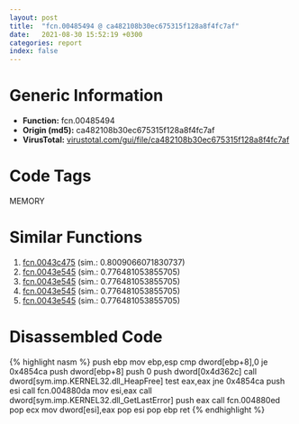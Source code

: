 ```yaml
---
layout: post
title:  "fcn.00485494 @ ca482108b30ec675315f128a8f4fc7af"
date:   2021-08-30 15:52:19 +0300
categories: report
index: false
---
```


# Generic Information
- **Function:** fcn.00485494
- **Origin (md5):** ca482108b30ec675315f128a8f4fc7af
- **VirusTotal:** [virustotal.com/gui/file/ca482108b30ec675315f128a8f4fc7af][virustotal_ref]

# Code Tags
<span class="tag" id="MEMORY">MEMORY</span>


# Similar Functions

1. [fcn.0043c475][similar_1_ref] (sim.: 0.8009066071830737)
2. [fcn.0043e545][similar_2_ref] (sim.: 0.776481053855705)
3. [fcn.0043e545][similar_3_ref] (sim.: 0.776481053855705)
4. [fcn.0043e545][similar_4_ref] (sim.: 0.776481053855705)
5. [fcn.0043e545][similar_5_ref] (sim.: 0.776481053855705)


# Disassembled Code

{% highlight nasm %}
push ebp
mov ebp,esp
cmp dword[ebp+8],0
je 0x4854ca
push dword[ebp+8]
push 0
push dword[0x4d362c]
call dword[sym.imp.KERNEL32.dll_HeapFree]
test eax,eax
jne 0x4854ca
push esi
call fcn.004880da
mov esi,eax
call dword[sym.imp.KERNEL32.dll_GetLastError]
push eax
call fcn.004880ed
pop ecx
mov dword[esi],eax
pop esi
pop ebp
ret 
{% endhighlight %}


[similar_1_ref]: /report/fcn.0043c475@5b3b5c646a314899d41c88851a30ed2c
[similar_2_ref]: /report/fcn.0043e545@c398239b28fba40957850413e73ec9b2
[similar_3_ref]: /report/fcn.0043e545@56cd87aa2339510296a6c2526bbc75b7
[similar_4_ref]: /report/fcn.0043e545@b4c49e1bc49ca1bb2d68fc93ad15eb0b
[similar_5_ref]: /report/fcn.0043e545@4a4dca14d485f55ffaff4128bc9fdbc6
[virustotal_ref]: https://www.virustotal.com/gui/file/ca482108b30ec675315f128a8f4fc7af